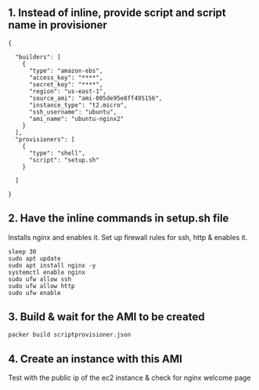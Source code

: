 
## 1. Instead of inline, provide script and script name in provisioner
```
{

  "builders": [
    {
      "type": "amazon-ebs",
      "access_key": "****",
      "secret_key": "****",
      "region": "us-east-1",
      "source_ami": "ami-005de95e8ff495156",
      "instance_type": "t2.micro",
      "ssh_username": "ubuntu",
      "ami_name": "ubuntu-nginx2"
    }
  ],
  "provisioners": [
    {
      "type": "shell",
      "script": "setup.sh"
    }

  ]

}
```
## 2. Have the inline commands in  setup.sh file 
Installs nginx and enables it.
Set up firewall rules for ssh, http & enables it.
```
sleep 30
sudo apt update
sudo apt install nginx -y
systemctl enable nginx
sudo ufw allow ssh
sudo ufw allow http
sudo ufw enable
```

## 3. Build & wait for the AMI to be created
```
packer build scriptprovisioner.json
```

## 4. Create an instance with this AMI 
Test with the public ip of the ec2 instance & check for nginx welcome page

